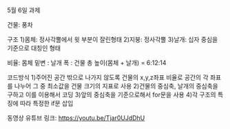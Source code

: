 5월 6일 과제

건물: 풍차

구조
  1)몸체: 정사각뿔에서 윗 부분이 잘린형태
  2)지붕: 정사각뿔
  3)날개: 십자 중심을 기준으로 대칭인 형태
  
비율: 몸체 밑변 : 날개 폭 : 건물 총 높이(몸체 + 날개) = 6:12:14

코드방식
  1)주어진 공간 밖으로 나가지 않도록 건물의 x,y,z좌표 비율로 공간의 각 좌표를 나누어 그 중 최소값을 건물 크기의 지표로 사용
  2)건물의 중심축, 날개의 중심축을 구하고 이를 이용해서 코딩
  3)앞의 중심축을 기준으로해서 for문을 사용
  4)각 구조의 특징에 따라 특정한 if문 삽입

동영상 유튜브 링크:
https://youtu.be/Tjar0UJdDhU
